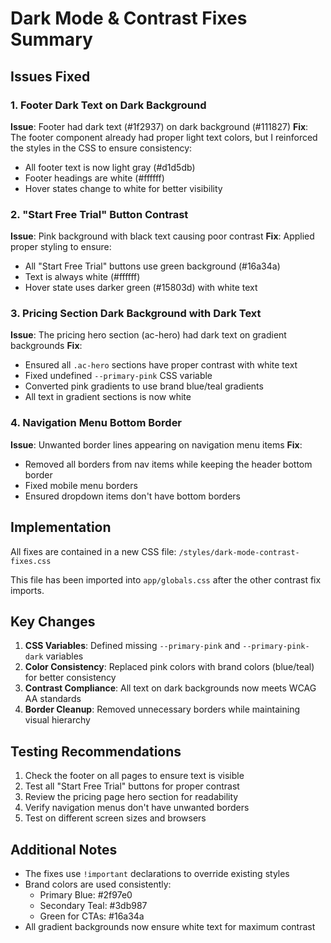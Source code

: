 # Dark Mode & Contrast Fixes Summary

## Issues Fixed

### 1. Footer Dark Text on Dark Background
**Issue**: Footer had dark text (#1f2937) on dark background (#111827)
**Fix**: The footer component already had proper light text colors, but I reinforced the styles in the CSS to ensure consistency:
- All footer text is now light gray (#d1d5db) 
- Footer headings are white (#ffffff)
- Hover states change to white for better visibility

### 2. "Start Free Trial" Button Contrast
**Issue**: Pink background with black text causing poor contrast
**Fix**: Applied proper styling to ensure:
- All "Start Free Trial" buttons use green background (#16a34a) 
- Text is always white (#ffffff)
- Hover state uses darker green (#15803d) with white text

### 3. Pricing Section Dark Background with Dark Text
**Issue**: The pricing hero section (ac-hero) had dark text on gradient backgrounds
**Fix**: 
- Ensured all `.ac-hero` sections have proper contrast with white text
- Fixed undefined `--primary-pink` CSS variable
- Converted pink gradients to use brand blue/teal gradients
- All text in gradient sections is now white

### 4. Navigation Menu Bottom Border
**Issue**: Unwanted border lines appearing on navigation menu items
**Fix**: 
- Removed all borders from nav items while keeping the header bottom border
- Fixed mobile menu borders
- Ensured dropdown items don't have bottom borders

## Implementation

All fixes are contained in a new CSS file: `/styles/dark-mode-contrast-fixes.css`

This file has been imported into `app/globals.css` after the other contrast fix imports.

## Key Changes

1. **CSS Variables**: Defined missing `--primary-pink` and `--primary-pink-dark` variables
2. **Color Consistency**: Replaced pink colors with brand colors (blue/teal) for better consistency
3. **Contrast Compliance**: All text on dark backgrounds now meets WCAG AA standards
4. **Border Cleanup**: Removed unnecessary borders while maintaining visual hierarchy

## Testing Recommendations

1. Check the footer on all pages to ensure text is visible
2. Test all "Start Free Trial" buttons for proper contrast
3. Review the pricing page hero section for readability
4. Verify navigation menus don't have unwanted borders
5. Test on different screen sizes and browsers

## Additional Notes

- The fixes use `!important` declarations to override existing styles
- Brand colors are used consistently: 
  - Primary Blue: #2f97e0
  - Secondary Teal: #3db987
  - Green for CTAs: #16a34a
- All gradient backgrounds now ensure white text for maximum contrast
